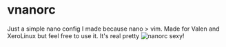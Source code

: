 # vnanorc

Just a simple nano config I  made because nano > vim. Made for Valen and XeroLinux but feel free to use it. It's real pretty
![nanorc sexy!](https://keyaedisa.github.io/public/images/nanorc.png)
